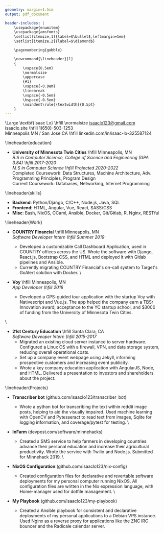 ```yaml
---
geometry: margin=1.5cm
output: pdf_document

header-includes: |
    \usepackage{enumitem}
    \usepackage{amsfonts}
    \setlist[itemize,1]{label=$\bullet$,leftmargin=1em}
    \setlist[itemize,2]{label=$\diamond$}

    \pagenumbering{gobble}

    \newcommand{\lineheader}[1]
    {
        \vspace{0.5em}
        \normalsize
        \uppercase
        {#1}
        \vspace{-0.9em}
        \linebreak
        \vspace{-0.5em}
        \hspace{-0.5em}
        \noindent\rule{\textwidth}{0.5pt}
    }
---
```


\Large \textbf{Isaac Lo} \hfill \normalsize isaaclo123@gmail.com \
isaaclo.site \hfill 1(650)-503-1253 \
Minneapolis MN / San Jose CA \hfill linkedin.com/in/isaac-lo-325587124

\lineheader{education}

* **University of Minnesota Twin Cities** \hfill Minneapolis, MN\
  *B.S in Computer Science, College of Science and Engineering (GPA 3.84) \hfill 2017-2020*\
  *M.S in Computer Science \hfill Projected 2020-2022*\
  Completed Coursework: Data Structures, Machine Architecture, Adv. Programming Principles,
  Program Design\
  Current Coursework: Databases, Networking, Internet Programming

\lineheader{skills}

* **Backend**: Python/Django, C/C++, Node.js, Java, SQL
* **Frontend**: HTML, Angular, Vue, React, SASS/CSS
* **Misc**: Bash, NixOS, OCaml, Ansible, Docker, Git/Gitlab, R, Nginx, RESTful

\lineheader{Work}

* **COUNTRY Financial** \hfill Minneapolis, MN\
  *Software Developer Intern \hfill Summer 2019*
    - Developed a customizable Call Dashboard Application, used in COUNTRY offices across the US.
      Wrote the software with Django, React.js, Bootstrap CSS, and HTML and deployed it with Gitlab
      pipelines and Ansible.
    - Currently migrating COUNTRY Financial's on-call system to Target's GoAlert solution with
      Docker.
\

* **Voy** \hfill Minneapolis, MN\
  *App Developer \hfill 2018*
    * Developed a GPS-guided tour application with the startup Voy with Nativescript and Vue.js.
      The app helped the company earn a TBSr Innovation award, acceptance to the YC startup school,
      and \$3000 of funding from the University of Minnesota Twin Cities.

\

* **21st Century Education** \hfill Santa Clara, CA\
  *Software Deveoper Intern \hfill 2015-2017*
    * Migrated an existing cloud server instance to server hardware. Configured a Linux OS with
      a firewall, VPN, and data storage system, reducing overall operational costs.
    * Set up a company event webpage using Jekyll, informing prospective customers and increasing
      event publicity.
    * Wrote a key company education application with AngularJS, Node, and HTML. Delivered a
      presentation to investors and shareholders about the project.

\lineheader{Projects}

* **Transcriber bot** (github.com/isaaclo123/transcriber_bot)
    * Wrote a python bot for transcribing the text within reddit image posts, helping to aid the
      visually impaired. Used machine learning with OpenCV and Pytesseract to read text from
      images, Sqlite for logging information, and coverage/pytest for testing.
\

* **InFarm** (devpost.com/software/minnehacks)
    * Created a SMS service to help farmers in developing countries advance their personal
      education and increase their agricultural productivity. Wrote the service with Twilio and
      Node.js. Submitted for Minnehack 2019.
\

* **NixOS Configuration** (github.com/isaaclo123/nix-config)
    * Created configuration files for declarative and revertable software deployments for my
      personal computer running NixOS. All configuration files are written in the Nix expression
      language, with Home-manager used for dotfile management.
\

* **My Playbook** (github.com/isaaclo123/my-playbook)
    * Created a Ansible playbook for consistent and declarative deployments of my personal
      applications to a Debian VPS instance. Used Nginx as a reverse proxy for applications like
      the ZNC IRC bouncer and the Radicale calendar server.
